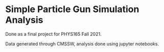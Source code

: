 # Simple Particle Gun Simulation Analysis

Done as a final project for PHYS165 Fall 2021.

Data generated through CMSSW, analysis done using jupyter notebooks. 
